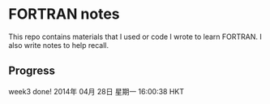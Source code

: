 FORTRAN notes
=============

This repo contains materials that I used or code I wrote to learn FORTRAN. I also write notes to help recall.

Progress
-------------

week3 done!
2014年 04月 28日 星期一 16:00:38 HKT
